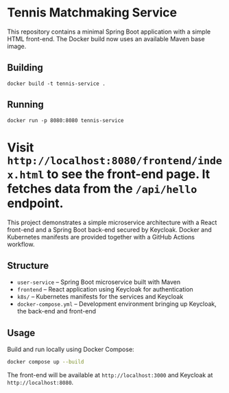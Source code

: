 # Tennis Matchmaking Service


This repository contains a minimal Spring Boot application with a simple HTML front-end. The Docker build now uses an available Maven base image.

## Building

```
docker build -t tennis-service .
```

## Running

```
docker run -p 8080:8080 tennis-service
```

Visit `http://localhost:8080/frontend/index.html` to see the front-end page. It fetches data from the `/api/hello` endpoint.
=======
This project demonstrates a simple microservice architecture with a React front-end and a Spring Boot back-end secured by Keycloak. Docker and Kubernetes manifests are provided together with a GitHub Actions workflow.

## Structure

- `user-service` – Spring Boot microservice built with Maven
- `frontend` – React application using Keycloak for authentication
- `k8s/` – Kubernetes manifests for the services and Keycloak
- `docker-compose.yml` – Development environment bringing up Keycloak, the back-end and front-end

## Usage

Build and run locally using Docker Compose:

```bash
docker compose up --build
```

The front-end will be available at `http://localhost:3000` and Keycloak at `http://localhost:8080`.
